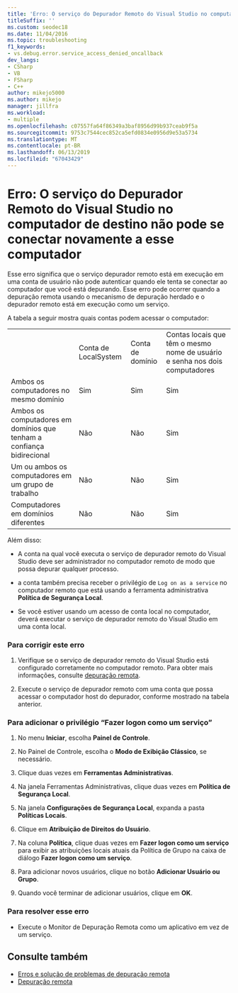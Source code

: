 ```yaml
---
title: 'Erro: O serviço do Depurador Remoto do Visual Studio no computador de destino não pode se conectar novamente a esse computador'
titleSuffix: ''
ms.custom: seodec18
ms.date: 11/04/2016
ms.topic: troubleshooting
f1_keywords:
- vs.debug.error.service_access_denied_oncallback
dev_langs:
- CSharp
- VB
- FSharp
- C++
author: mikejo5000
ms.author: mikejo
manager: jillfra
ms.workload:
- multiple
ms.openlocfilehash: c07557fa64f86349a3baf8956d99b937ceab9f5a
ms.sourcegitcommit: 9753c7544cec852ca5efd0834e0956d9e53a5734
ms.translationtype: MT
ms.contentlocale: pt-BR
ms.lasthandoff: 06/13/2019
ms.locfileid: "67043429"
---
```

# <a name="error-the-visual-studio-remote-debugger-service-on-the-target-computer-cannot-connect-back-to-this-computer"></a>Erro: O serviço do Depurador Remoto do Visual Studio no computador de destino não pode se conectar novamente a esse computador
Esse erro significa que o serviço depurador remoto está em execução em uma conta de usuário não pode autenticar quando ele tenta se conectar ao computador que você está depurando. Esse erro pode ocorrer quando a depuração remota usando o mecanismo de depuração herdado e o depurador remoto está em execução como um serviço.

 A tabela a seguir mostra quais contas podem acessar o computador:

|||||
|-|-|-|-|
||Conta de LocalSystem|Conta de domínio|Contas locais que têm o mesmo nome de usuário e senha nos dois computadores|
|Ambos os computadores no mesmo domínio|Sim|Sim|Sim|
|Ambos os computadores em domínios que tenham a confiança bidirecional|Não|Não|Sim|
|Um ou ambos os computadores em um grupo de trabalho|Não|Não|Sim|
|Computadores em domínios diferentes|Não|Não|Sim|

 Além disso:

- A conta na qual você executa o serviço de depurador remoto do Visual Studio deve ser administrador no computador remoto de modo que possa depurar qualquer processo.

- a conta também precisa receber o privilégio de `Log on as a service` no computador remoto que está usando a ferramenta administrativa **Política de Segurança Local**.

- Se você estiver usando um acesso de conta local no computador, deverá executar o serviço de depurador remoto do Visual Studio em uma conta local.

### <a name="to-correct-this-error"></a>Para corrigir este erro

1. Verifique se o serviço de depurador remoto do Visual Studio está configurado corretamente no computador remoto. Para obter mais informações, consulte [depuração remota](../debugger/remote-debugging.md).

2. Execute o serviço de depurador remoto com uma conta que possa acessar o computador host do depurador, conforme mostrado na tabela anterior.

### <a name="to-add-log-on-as-a-service-privilege"></a>Para adicionar o privilégio “Fazer logon como um serviço”

1. No menu **Iniciar**, escolha **Painel de Controle**.

2. No Painel de Controle, escolha o **Modo de Exibição Clássico**, se necessário.

3. Clique duas vezes em **Ferramentas Administrativas**.

4. Na janela Ferramentas Administrativas, clique duas vezes em **Política de Segurança Local**.

5. Na janela **Configurações de Segurança Local**, expanda a pasta **Políticas Locais**.

6. Clique em **Atribuição de Direitos do Usuário**.

7. Na coluna **Política**, clique duas vezes em **Fazer logon como um serviço** para exibir as atribuições locais atuais da Política de Grupo na caixa de diálogo **Fazer logon como um serviço**.

8. Para adicionar novos usuários, clique no botão **Adicionar Usuário ou Grupo**.

9. Quando você terminar de adicionar usuários, clique em **OK**.

### <a name="to-work-around-this-error"></a>Para resolver esse erro

- Execute o Monitor de Depuração Remota como um aplicativo em vez de um serviço.

## <a name="see-also"></a>Consulte também
- [Erros e solução de problemas de depuração remota](../debugger/remote-debugging-errors-and-troubleshooting.md)
- [Depuração remota](../debugger/remote-debugging.md)